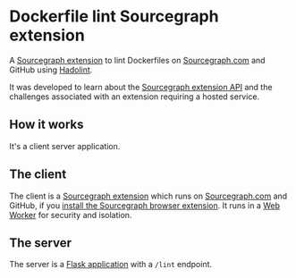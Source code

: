 # Dockerfile lint Sourcegraph extension

A [Sourcegraph extension](http://flask.pocoo.org/) to lint Dockerfiles on [Sourcegraph.com](https://sourcegraph.com) and GitHub using [Hadolint](https://github.com/hadolint/hadolint).

It was developed to learn about the [Sourcegraph extension API](https://docs.sourcegraph.com/extensions/authoring) and the challenges associated with an extension requiring a hosted service.

## How it works

It's a client server application.

## The client

The client is a [Sourcegraph extension](https://sourcegraph.com/extensions/ryan-blunden/dockerfile-lint) which runs on [Sourcegraph.com](https://sourcegraph.com) and GitHub, if you [install the Sourcegraph browser extension](https://docs.sourcegraph.com/integration/browser_extension). It runs in a [Web Worker](https://developer.mozilla.org/en-US/docs/Web/API/Web_Workers_API/Using_web_workers) for security and isolation.

## The server

The server is a [Flask application](http://flask.pocoo.org/) with a `/lint` endpoint.
